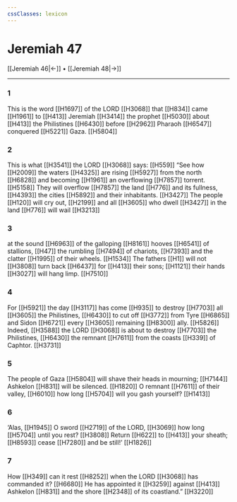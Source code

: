```yaml
---
cssClasses: lexicon
---
```


# Jeremiah 47

[[Jeremiah 46|←]] • [[Jeremiah 48|→]]

---

### 1
This is the word [[H1697]] of the LORD [[H3068]] that [[H834]] came [[H1961]] to [[H413]] Jeremiah [[H3414]] the prophet [[H5030]] about [[H413]] the Philistines [[H6430]] before [[H2962]] Pharaoh [[H6547]] conquered [[H5221]] Gaza. [[H5804]]

### 2
This is what [[H3541]] the LORD [[H3068]] says: [[H559]] “See how [[H2009]] the waters [[H4325]] are rising [[H5927]] from the north [[H6828]] and becoming [[H1961]] an overflowing [[H7857]] torrent. [[H5158]] They will overflow [[H7857]] the land [[H776]] and its fullness, [[H4393]] the cities [[H5892]] and their inhabitants. [[H3427]] The people [[H120]] will cry out, [[H2199]] and all [[H3605]] who dwell [[H3427]] in the land [[H776]] will wail [[H3213]]

### 3
at the sound [[H6963]] of the galloping [[H8161]] hooves [[H6541]] of stallions, [[H47]] the rumbling [[H7494]] of chariots, [[H7393]] and the clatter [[H1995]] of their wheels. [[H1534]] The fathers [[H1]] will not [[H3808]] turn back [[H6437]] for [[H413]] their sons; [[H1121]] their hands [[H3027]] will hang limp. [[H7510]]

### 4
For [[H5921]] the day [[H3117]] has come [[H935]] to destroy [[H7703]] all [[H3605]] the Philistines, [[H6430]] to cut off [[H3772]] from Tyre [[H6865]] and Sidon [[H6721]] every [[H3605]] remaining [[H8300]] ally. [[H5826]] Indeed, [[H3588]] the LORD [[H3068]] is about to destroy [[H7703]] the Philistines, [[H6430]] the remnant [[H7611]] from the coasts [[H339]] of Caphtor. [[H3731]]

### 5
The people of Gaza [[H5804]] will shave their heads in mourning; [[H7144]] Ashkelon [[H831]] will be silenced. [[H1820]] O remnant [[H7611]] of their valley, [[H6010]] how long [[H5704]] will you gash yourself? [[H1413]]

### 6
‘Alas, [[H1945]] O sword [[H2719]] of the LORD, [[H3069]] how long [[H5704]] until you rest? [[H3808]] Return [[H622]] to [[H413]] your sheath; [[H8593]] cease [[H7280]] and be still!’ [[H1826]]

### 7
How [[H349]] can it rest [[H8252]] when the LORD [[H3068]] has commanded it? [[H6680]] He has appointed it [[H3259]] against [[H413]] Ashkelon [[H831]] and the shore [[H2348]] of its coastland.” [[H3220]]


